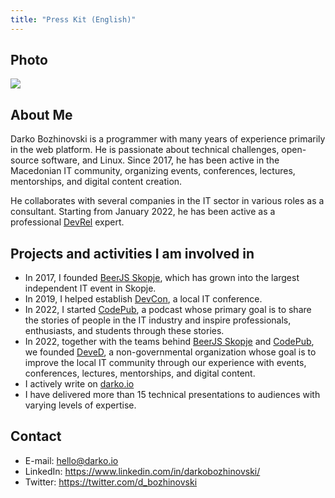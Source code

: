 ```yaml
---
title: "Press Kit (English)"
---
```


## Photo

<img src="/profile.jpg">

## About Me

Darko Bozhinovski is a programmer with many years of experience primarily in the web platform. He is passionate about technical challenges, open-source software, and Linux. Since 2017, he has been active in the Macedonian IT community, organizing events, conferences, lectures, mentorships, and digital content creation.

He collaborates with several companies in the IT sector in various roles as a consultant. Starting from January 2022, he has been active as a professional [DevRel](https://www.whatisdevrel.com) expert.

## Projects and activities I am involved in

- In 2017, I founded [BeerJS Skopje](https://beerjs.mk), which has grown into the largest independent IT event in Skopje.
- In 2019, I helped establish [DevCon](https://devcon.dev), a local IT conference.
- In 2022, I started [CodePub](https//codepub.dev), a podcast whose primary goal is to share the stories of people in the IT industry and inspire professionals, enthusiasts, and students through these stories.
- In 2022, together with the teams behind [BeerJS Skopje](https://beerjs.mk) and [CodePub](https//codepub.dev), we founded [DeveD](https://deved.mk), a non-governmental organization whose goal is to improve the local IT community through our experience with events, conferences, lectures, mentorships, and digital content.
- I actively write on [darko.io](https://darko.io)
- I have delivered more than 15 technical presentations to audiences with varying levels of expertise.

## Contact
- E-mail: hello@darko.io
- LinkedIn: https://www.linkedin.com/in/darkobozhinovski/
- Twitter: https://twitter.com/d_bozhinovski
